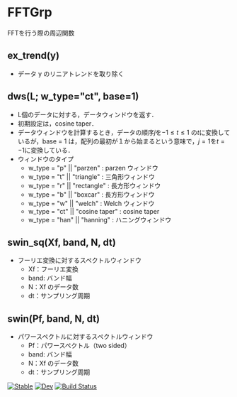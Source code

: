 # FFTGrp

FFTを行う際の周辺関数

## ex_trend(y)
* データ y のリニアトレンドを取り除く

## dws(L; w_type="ct", base=1)
* L個のデータに対する，データウィンドウを返す．
* 初期設定は，cosine taper．
* データウィンドウを計算するとき，データの順序$j$を$-1 \leq t \leq 1$ の$t$に変換しているが，base = 1 は，配列の最初が１から始まるという意味で，$j=1$を$t=-1$に変換している．
* ウィンドウのタイプ
  * w_type = "p" || "parzen"    : parzen ウィンドウ
  * w_type = "t" || "triangle"  : 三角形ウィンドウ
  * w_type = "r" || "rectangle" : 長方形ウィンドウ
  * w_type = "b" || "boxcar"    : 長方形ウィンドウ
  * w_type = "w" || "welch"     : Welch ウィンドウ
  * w_type = "ct" || "cosine taper" : cosine taper
  * w_type = "han" || "hanning"  : ハニングウィンドウ

## swin_sq(Xf, band, N, dt)
* フーリエ変換に対するスペクトルウィンドウ
  * Xf：フーリエ変換
  * band: バンド幅
  * N：Xf のデータ数
  * dt：サンプリング周期
## swin(Pf, band, N, dt)
* パワースペクトルに対するスペクトルウィンドウ
  * Pf：パワースペクトル（two sided）
  * band: バンド幅
  * N：Xf のデータ数
  * dt：サンプリング周期

[![Stable](https://img.shields.io/badge/docs-stable-blue.svg)](https://nmaedajp.github.io/FFTGrp.jl/stable/)
[![Dev](https://img.shields.io/badge/docs-dev-blue.svg)](https://nmaedajp.github.io/FFTGrp.jl/dev/)
[![Build Status](https://github.com/nmaedajp/FFTGrp.jl/actions/workflows/CI.yml/badge.svg?branch=main)](https://github.com/nmaedajp/FFTGrp.jl/actions/workflows/CI.yml?query=branch%3Amain)
